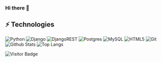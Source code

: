 ### Hi there 👋

## ⚡ Technologies

![Python](https://img.shields.io/badge/python-3670A0?style=plastic&logo=python&logoColor=ffdd54)
![Django](https://img.shields.io/badge/django-%23092E20.svg?style=plastic&logo=django&logoColor=white)
![DjangoREST](https://img.shields.io/badge/DJANGO-REST-ff1709?style=plastic&logo=django&logoColor=white&color=ff1709&labelColor=gray)
![Postgres](https://img.shields.io/badge/postgres-%23316192.svg?style=plastic&logo=postgresql&logoColor=white)
![MySQL](https://img.shields.io/badge/mysql-%2300f.svg?style=plastic&logo=mysql&logoColor=white)
![HTML5](https://img.shields.io/badge/html5-%23E34F26.svg?style=plastic&logo=html5&logoColor=white)
![Git](https://img.shields.io/badge/git-%23F05033.svg?style=plastic&logo=git&logoColor=white)
![Github Stats](https://github-readme-stats.vercel.app/api?username=ByJIaT&count_private=true&show_icons=true&include_all_commits=true)
![Top Langs](https://github-readme-stats.vercel.app/api/top-langs/?username=ByJIaT&hide=TeX&layout=compact)

![Visitor Badge](https://visitor-badge.laobi.icu/badge?page_id=ByJIaT.ByJIaT)

<!--
**ByJIaT/ByJIaT** is a ✨ _special_ ✨ repository because its `README.md` (this file) appears on your GitHub profile.

Here are some ideas to get you started:

- 🔭 I’m currently working on ...
- 🌱 I’m currently learning ...
- 👯 I’m looking to collaborate on ...
- 🤔 I’m looking for help with ...
- 💬 Ask me about ...
- 📫 How to reach me: ...
- 😄 Pronouns: ...
- ⚡ Fun fact: ...
-->

